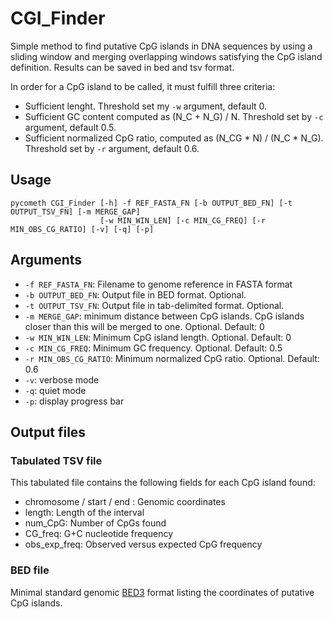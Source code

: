 # CGI_Finder

Simple method to find putative CpG islands in DNA sequences by using a sliding window and merging overlapping windows satisfying the CpG island definition. Results can be saved in bed and tsv format.

In order for a CpG island to be called, it must fulfill three criteria:

* Sufficient lenght. Threshold set my `-w` argument, default 0.
* Sufficient GC content computed as (N_C + N_G) / N. Threshold set by `-c` argument, default 0.5.
* Sufficient normalized CpG ratio, computed as (N_CG * N) / (N_C * N_G). Threshold set by `-r` argument, default 0.6.

## Usage
    pycometh CGI_Finder [-h] -f REF_FASTA_FN [-b OUTPUT_BED_FN] [-t OUTPUT_TSV_FN] [-m MERGE_GAP] 
                        [-w MIN_WIN_LEN] [-c MIN_CG_FREQ] [-r MIN_OBS_CG_RATIO] [-v] [-q] [-p]

## Arguments
 * `-f REF_FASTA_FN`: Filename to genome reference in FASTA format
 * `-b OUTPUT_BED_FN`: Output file in BED format. Optional.
 * `-t OUTPUT_TSV_FN`: Output file in tab-delimited format. Optional.
 * `-m MERGE_GAP`: minimum distance between CpG islands. CpG islands closer than this will be merged to one. Optional. Default: 0
 * `-w MIN_WIN_LEN`: Minimum CpG island length. Optional. Default: 0
 * `-c MIN_CG_FREQ`: Minimum GC frequency. Optional. Default: 0.5
 * `-r MIN_OBS_CG_RATIO`: Minimum normalized CpG ratio. Optional. Default: 0.6
 * `-v`: verbose mode
 * `-q`: quiet mode
 * `-p`: display progress bar

## Output files

### Tabulated TSV file

This tabulated file contains the following fields for each CpG island found:

* chromosome / start / end : Genomic coordinates
* length: Length of the interval
* num_CpG: Number of CpGs found
* CG_freq: G+C nucleotide frequency
* obs_exp_freq: Observed versus expected CpG frequency

### BED file

Minimal standard genomic [BED3](https://genome.ucsc.edu/FAQ/FAQformat.html#format1) format listing the coordinates of putative CpG islands.
